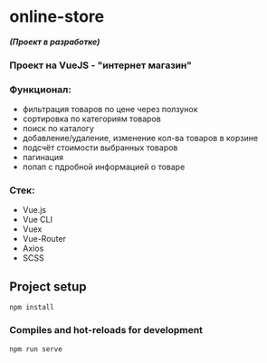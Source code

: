 # online-store
***(Проект в разработке)***

### **Проект на VueJS - "интернет магазин"** 

### Функционал: 
* фильтрация товаров по цене через ползунок
* сортировка по категориям товаров
* поиск по каталогу
* добавление/удаление, изменение кол-ва товаров в корзине
* подсчёт стоимости выбранных товаров
* пагинация
* попап с пдробной информацией о товаре

### Стек: 
* Vue.js
* Vue CLI
* Vuex
* Vue-Router
* Axios
* SCSS


## Project setup
```
npm install
```

### Compiles and hot-reloads for development
```
npm run serve
```
